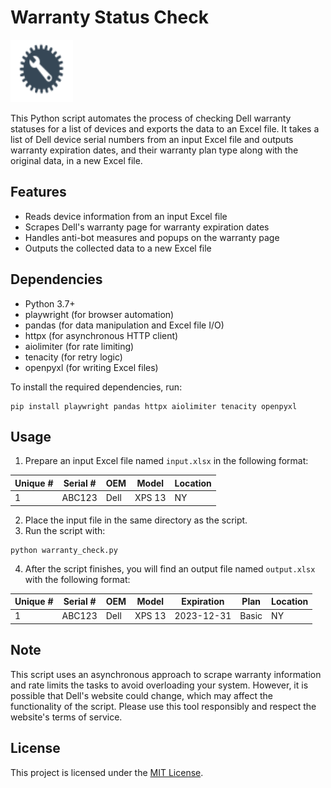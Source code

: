 # Warranty Status Check
 <img src="/images/logo.svg" height="100" width="100"> 
<p>This Python script automates the process of checking Dell warranty statuses for a list of devices and exports the data to an Excel file. It takes a list of Dell device serial numbers from an input Excel file and outputs warranty expiration dates, and their warranty plan type along with the original data, in a new Excel file.</p>

<h2>Features</h2>
<ul>
 <li>Reads device information from an input Excel file</li>
 <li>Scrapes Dell's warranty page for warranty expiration dates</li>
 <li>Handles anti-bot measures and popups on the warranty page</li>
 <li>Outputs the collected data to a new Excel file</li>
</ul>
 
<h2>Dependencies</h2>
<ul>
 <li>Python 3.7+</li>
 <li>playwright (for browser automation)</li>
 <li>pandas (for data manipulation and Excel file I/O)</li>
 <li>httpx (for asynchronous HTTP client)</li>
 <li>aiolimiter (for rate limiting)</li>
 <li>tenacity (for retry logic)</li>
 <li>openpyxl (for writing Excel files)</li>
</ul>

<p>To install the required dependencies, run:</p>
<pre><code>pip install playwright pandas httpx aiolimiter tenacity openpyxl</code></pre>

<h2>Usage</h2>
<ol>
    <li>Prepare an input Excel file named <code>input.xlsx</code> in the following format:</li>
</ol>
<table>
    <thead>
        <tr>
            <th>Unique #</th>
            <th>Serial #</th>
            <th>OEM</th>
            <th>Model</th>
            <th>Location</th>
        </tr>
    </thead>
    <tbody>
        <tr>
            <td>1</td>
            <td>ABC123</td>
            <td>Dell</td>
            <td>XPS 13</td>
            <td>NY</td>
        </tr>
    </tbody>
</table>
<ol start="2">
    <li>Place the input file in the same directory as the script.</li>
    <li>Run the script with:</li>
</ol>
<pre><code>python warranty_check.py</code></pre>
<ol start="4">
    <li>After the script finishes, you will find an output file named <code>output.xlsx</code> with the following format:</li>
</ol>
<table>
    <thead>
        <tr>
            <th>Unique #</th>
            <th>Serial #</th>
            <th>OEM</th>
            <th>Model</th>
            <th>Expiration</th>
            <th>Plan</th>
            <th>Location</th>
        </tr>
    </thead>
    <tbody>
        <tr>
            <td>1</td>
            <td>ABC123</td>
            <td>Dell</td>
            <td>XPS 13</td>
            <td>2023-12-31</td>
            <td>Basic</td>
            <td>NY</td>
        </tr>
    </tbody>
</table>

<h2>Note</h2>
<p>This script uses an asynchronous approach to scrape warranty information and rate limits the tasks to avoid overloading your system. However, it is possible that Dell's website could change, which may affect the functionality of the script. Please use this tool responsibly and respect the website's terms of service.</p>

<h2>License</h2>
<p>This project is licensed under the <a href="LICENSE">MIT License</a>.</p>

